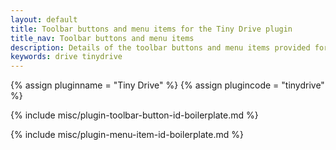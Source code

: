 ```yaml
---
layout: default
title: Toolbar buttons and menu items for the Tiny Drive plugin
title_nav: Toolbar buttons and menu items
description: Details of the toolbar buttons and menu items provided for the Tiny Drive plugin.
keywords: drive tinydrive
---
```



{% assign pluginname = "Tiny Drive" %}
{% assign plugincode = "tinydrive" %}

{% include misc/plugin-toolbar-button-id-boilerplate.md %}

{% include misc/plugin-menu-item-id-boilerplate.md %}